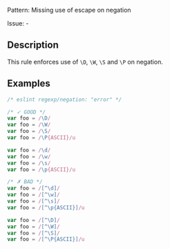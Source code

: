 Pattern: Missing use of escape on negation

Issue: -

## Description

This rule enforces use of `\D`, `\W`, `\S` and `\P` on negation.

## Examples

```js
/* eslint regexp/negation: "error" */

/* ✓ GOOD */
var foo = /\D/
var foo = /\W/
var foo = /\S/
var foo = /\P{ASCII}/u

var foo = /\d/
var foo = /\w/
var foo = /\s/
var foo = /\p{ASCII}/u

/* ✗ BAD */
var foo = /[^\d]/
var foo = /[^\w]/
var foo = /[^\s]/
var foo = /[^\p{ASCII}]/u

var foo = /[^\D]/
var foo = /[^\W]/
var foo = /[^\S]/
var foo = /[^\P{ASCII}]/u
```
